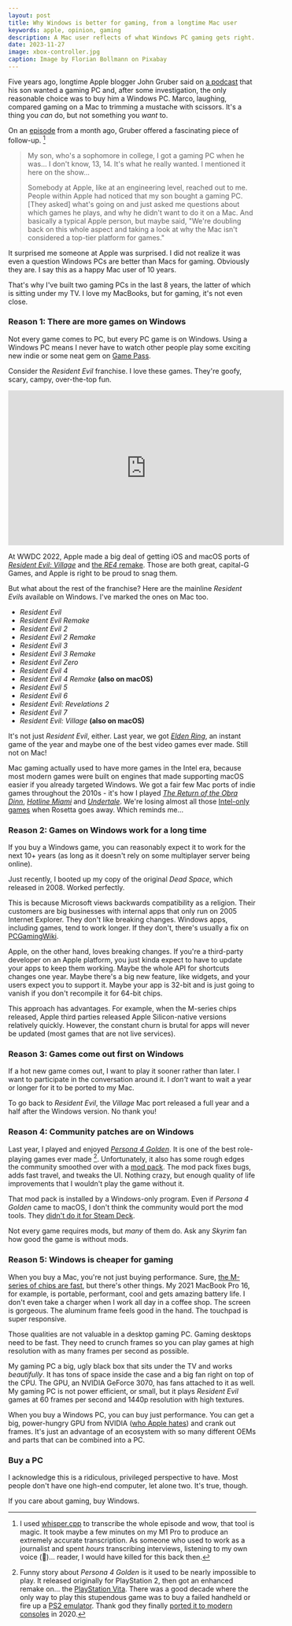 ```yaml
---
layout: post
title: Why Windows is better for gaming, from a longtime Mac user
keywords: apple, opinion, gaming
description: A Mac user reflects of what Windows PC gaming gets right.
date: 2023-11-27
image: xbox-controller.jpg
caption: Image by Florian Bollmann on Pixabay
---
```


Five years ago, longtime Apple blogger John Gruber said on [a podcast](https://daringfireball.net/thetalkshow/2018/07/27/ep-226) that his son wanted a gaming PC and, after some investigation, the only reasonable choice was to buy him a Windows PC. Marco, laughing, compared gaming on a Mac to trimming a mustache with scissors. It's a thing you *can* do, but not something you *want* to.

On an [episode](https://daringfireball.net/thetalkshow/2023/10/27/ep-387) from a month ago, Gruber offered a fascinating piece of follow-up. [^1]

[^1]: I used [whisper.cpp](https://github.com/ggerganov/whisper.cpp) to transcribe the whole episode and wow, that tool is magic. It took maybe a few minutes on my M1 Pro to produce an extremely accurate transcription. As someone who used to work as a journalist and spent *hours* transcribing interviews, listening to my own voice (🤢)... reader, I would have killed for this back then. 

> My son, who's a sophomore in college, I got a gaming PC when he was... I don't know, 13, 14. It's what he really wanted. I mentioned it here on the show... 
> 
> Somebody at Apple, like at an engineering level, reached out to me. People within Apple had noticed that my son bought a gaming PC. [They asked] what's going on and just asked me questions about which games he plays, and why he didn't want to do it on a Mac. And basically a typical Apple person, but maybe said, "We're doubling back on this whole aspect and taking a look at why the Mac isn't considered a top-tier platform for games."

It surprised me someone at Apple was surprised. I did not realize it was even a question Windows PCs are better than Macs for gaming. Obviously they are. I say this as a happy Mac user of 10 years.

That's why I've built two gaming PCs in the last 8 years, the latter of which is sitting under my TV. I love my MacBooks, but for gaming, it's not even close.

### Reason 1: There are more games on Windows

Not every game comes to PC, but every PC game is on Windows. Using a Windows PC means I never have to watch other people play some exciting new indie or some neat gem on [Game Pass](https://www.xbox.com/en-US/xbox-game-pass/pc-game-pass).  

Consider the *Resident Evil* franchise. I love these games. They're goofy, scary, campy, over-the-top fun. 

<iframe width="560" height="315" src="https://www.youtube-nocookie.com/embed/apWYo8Z-t8U?si=SZbbytx0AuTc4lc5" title="YouTube video player" frameborder="0" allow="accelerometer; autoplay; clipboard-write; encrypted-media; gyroscope; picture-in-picture; web-share" allowfullscreen></iframe>

At WWDC 2022, Apple made a big deal of getting iOS and macOS ports of [*Resident Evil: Village*](https://mobilesyrup.com/2022/06/06/capcom-resident-evil-village-mac-wwdc-2022/) and [the *RE4* remake](https://toucharcade.com/2023/11/07/resident-evil-4-remake-iphone-15-pro-release-date-ipad-mac-m1-m2-m3-apple-capcom/). Those are both great, capital-G Games, and Apple is right to be proud to snag them. 

But what about the rest of the franchise? Here are the mainline *Resident Evil*s available on Windows. I've marked the ones on Mac too.

- *Resident Evil*
- *Resident Evil Remake*
- *Resident Evil 2*
- *Resident Evil 2 Remake*
- *Resident Evil 3*
- *Resident Evil 3 Remake*
- *Resident Evil Zero*
- *Resident Evil 4*
- *Resident Evil 4 Remake* **(also on macOS)**
- *Resident Evil 5*
- *Resident Evil 6*
- *Resident Evil: Revelations 2*
- *Resident Evil 7*
- *Resident Evil: Village* **(also on macOS)**

It's not just *Resident Evil*, either. Last year, we got [*Elden Ring*](https://store.steampowered.com/agecheck/app/1245620/), an instant game of the year and maybe one of the best video games ever made. Still not on Mac!

Mac gaming actually used to have more games in the Intel era, because most modern games were built on engines that made supporting macOS easier if you already targeted Windows. We got a fair few Mac ports of indie games throughout the 2010s - it's how I played [*The Return of the Obra Dinn*](https://obradinn.com), [*Hotline Miami*](https://www.hotlinemiami.com) and [*Undertale*](https://undertale.com). We're losing almost all those [Intel-only games](https://www.macgamerhq.com/apple-m1/native-mac-m1-games/#ftoc-heading-2) when Rosetta goes away. Which reminds me...

### Reason 2: Games on Windows work for a long time

If you buy a Windows game, you can reasonably expect it to work for the next 10+ years (as long as it doesn't rely on some multiplayer server being online).

Just recently, I booted up my copy of the original *Dead Space*, which released in 2008. Worked perfectly.

This is because Microsoft views backwards compatibility as a religion. Their customers are big businesses with internal apps that only run on 2005 Internet Explorer. They don't like breaking changes. Windows apps, including games, tend to work longer. If they don't, there's usually a fix on [PCGamingWiki](https://www.pcgamingwiki.com/wiki/Home).

Apple, on the other hand, loves breaking changes. If you're a third-party developer on an Apple platform, you just kinda expect to have to update your apps to keep them working. Maybe the whole API for shortcuts changes one year. Maybe there's a big new feature, like widgets, and your users expect you to support it. Maybe your app is 32-bit and is just going to vanish if you don't recompile it for 64-bit chips. 

This approach has advantages. For example, when the M-series chips released, Apple third parties released Apple Silicon-native versions relatively quickly. However, the constant churn is brutal for apps will never be updated (most games that are not live services).

### Reason 3: Games come out first on Windows

If a hot new game comes out, I want to play it sooner rather than later. I want to participate in the conversation around it. I *don't* want to wait a year or longer for it to be ported to my Mac. 

To go back to *Resident Evil*, the *Village* Mac port released a full year and a half after the Windows version. No thank you!

### Reason 4: Community patches are on Windows

Last year, I played and enjoyed [*Persona 4 Golden*](https://store.steampowered.com/app/1113000/Persona_4_Golden/). It is one of the best role-playing games ever made [^2]. Unfortunately, it also has some rough edges the community smoothed over with a [mod pack](https://www.nexusmods.com/persona4golden/mods/11). The mod pack fixes bugs, adds fast travel, and tweaks the UI. Nothing crazy, but enough quality of life improvements that I wouldn't play the game without it. 

[^2]: Funny story about *Persona 4 Golden* is it used to be nearly impossible to play. It released originally for PlayStation 2, then got an enhanced remake on... the [PlayStation Vita](https://en.wikipedia.org/wiki/PlayStation_Vita). There was a good decade where the only way to play this stupendous game was to buy a failed handheld or fire up a [PS2 emulator](https://pcsx2.net). Thank god they finally [ported it to modern consoles](https://www.polygon.com/2020/6/13/21279132/persona-4-golden-pc-steam-release) in 2020. 

That mod pack is installed by a Windows-only program. Even if *Persona 4 Golden* came to macOS, I don't think the community would port the mod tools. They [didn't do it for Steam Deck](https://p4g.cep.one/getting-started).

Not every game requires mods, but *many* of them do. Ask any *Skyrim* fan how good the game is without mods. 

### Reason 5: Windows is cheaper for gaming

When you buy a Mac, you're not just buying performance. Sure, [the M-series of chips are fast](https://www.theverge.com/23949207/apple-macbook-pro-16-m3-max-review-price-specs), but there's other things. My 2021 MacBook Pro 16, for example, is portable, performant, cool and gets amazing battery life. I don't even take a charger when I work all day in a coffee shop. The screen is gorgeous. The aluminum frame feels good in the hand. The touchpad is super responsive.

Those qualities are not valuable in a desktop gaming PC. Gaming desktops need to be fast. They need to crunch frames so you can play games at high resolution with as many frames per second as possible. 

My gaming PC a big, ugly black box that sits under the TV and works *beautifully*. It has tons of space inside the case and a big fan right on top of the CPU. The GPU, an NVIDIA GeForce 3070, has fans attached to it as well. My gaming PC is not power efficient, or small, but it plays *Resident Evil* games at 60 frames per second and 1440p resolution with high textures. 

When you buy a Windows PC, you can buy just performance. You can get a big, power-hungry GPU from NVIDIA ([who Apple hates](https://appleinsider.com/articles/19/01/18/apples-management-doesnt-want-nvidia-support-in-macos-and-thats-a-bad-sign-for-the-mac-pro)) and crank out frames. It's just an advantage of an ecosystem with so many different OEMs and parts that can be combined into a PC.

### Buy a PC

I acknowledge this is a ridiculous, privileged perspective to have. Most people don't have one high-end computer, let alone two. It's true, though.

If you care about gaming, buy Windows.